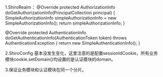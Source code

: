 1.ShiroRealm：
@Override
protected AuthorizationInfo doGetAuthorizationInfo(PrincipalCollection principal) {
    SimpleAuthorizationInfo simpleAuthorizationInfo = new SimpleAuthorizationInfo();
    return simpleAuthorizationInfo;
}
    
@Override
protected AuthenticationInfo doGetAuthenticationInfo(AuthenticationToken token) throws AuthenticationException {
    return new SimpleAuthenticationInfo();
}

2.ShiroConfig 基本没发生变化，这里注意的是配置sessionIdCookie，所有业务模块cookie.setDomain()均设置的是认证模块的domain。

3.保证业务模块和认证模块在同一个分片。
